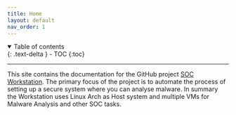 ```yaml
---
title: Home
layout: default
nav_order: 1
---
```


<details open markdown="block">
  <summary>
    Table of contents
  </summary>
  {: .text-delta }
- TOC
{:toc}
</details>

---

This site contains the documentation for the GitHub project [SOC Workstation](https://github.com/stretfordStart/soc_workstation).
The primary focus of the project is to automate the process of setting up a secure system where you can analyse malware.
In summary the Workstation uses Linux Arch as Host system and multiple VMs for Malware Analysis and other SOC tasks.
